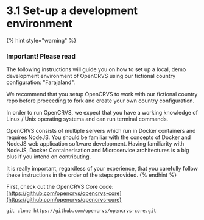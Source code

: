 # 3.1 Set-up a development environment

{% hint style="warning" %}
### Important! Please read

The following instructions will guide you on how to set up a local, demo development environment of OpenCRVS using our fictional country configuration: "Farajaland". &#x20;

We recommend that you setup OpenCRVS to work with our fictional country repo before proceeding to fork and create your own country configuration.

In order to run OpenCRVS, we expect that you have a working knowledge of Linux / Unix operating systems and can run terminal commands. &#x20;

OpenCRVS consists of multiple servers which run in Docker containers and requires NodeJS. You should be familiar with the concepts of Docker and NodeJS web application software development. Having familiarity with NodeJS, Docker Containerisation and Microservice architectures is a big plus if you intend on contributing.

It is really important, regardless of your experience, that you carefully follow these instructions in the order of the steps provided.
{% endhint %}

First, check out the OpenCRVS Core code:  [https://github.com/opencrvs/opencrvs-core](https://github.com/opencrvs/opencrvs-core)

```
git clone https://github.com/opencrvs/opencrvs-core.git
```
